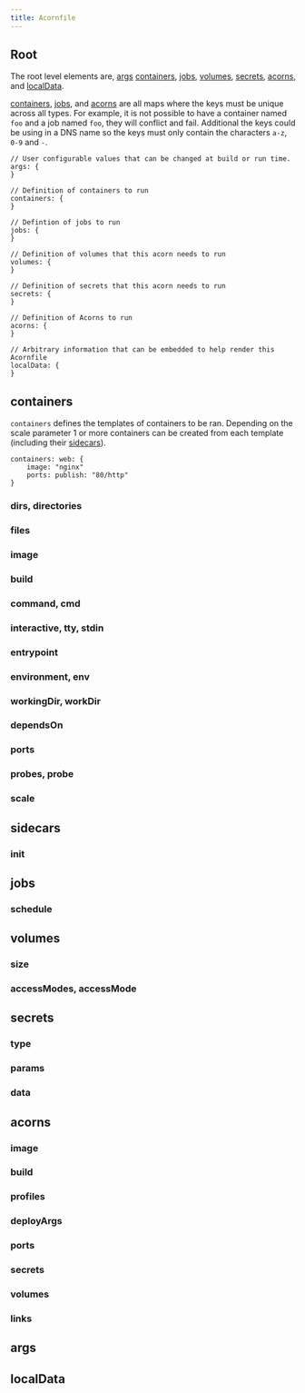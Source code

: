 ```yaml
---
title: Acornfile
---
```


## Root

The root level elements are,
[args](#args)
[containers](#containers),
[jobs](#jobs),
[volumes](#volumes),
[secrets](#secrets),
[acorns](#acorns),
and [localData](#localData).

[containers](#containers),
[jobs](#jobs), and
[acorns](#acorns) are all maps where the keys must be unique across all types. For example, it is
not possible to have a container named `foo` and a job named `foo`, they will conflict and fail. Additional
the keys could be using in a DNS name so the keys must only contain the characters `a-z`, `0-9` and `-`.

```cue
// User configurable values that can be changed at build or run time.
args: {
}

// Definition of containers to run
containers: {
}

// Defintion of jobs to run
jobs: {
}

// Definition of volumes that this acorn needs to run
volumes: {
}

// Definition of secrets that this acorn needs to run
secrets: {
}

// Definition of Acorns to run
acorns: {
}

// Arbitrary information that can be embedded to help render this Acornfile
localData: {
}
```
## containers

`containers` defines the templates of containers to be ran. Depending on the 
scale parameter 1 or more containers can be created from each template (including their [sidecars](#sidecars)).

```cue
containers: web: {
	image: "nginx"
	ports: publish: "80/http"
}
```

### dirs, directories
### files
### image
### build
### command, cmd
### interactive, tty, stdin
### entrypoint
### environment, env
### workingDir, workDir
### dependsOn
### ports
### probes, probe
### scale

## sidecars
### init

## jobs
### schedule

## volumes
### size
### accessModes, accessMode

## secrets
### type
### params
### data

## acorns
### image
### build
### profiles
### deployArgs
### ports
### secrets
### volumes
### links

## args
## localData
